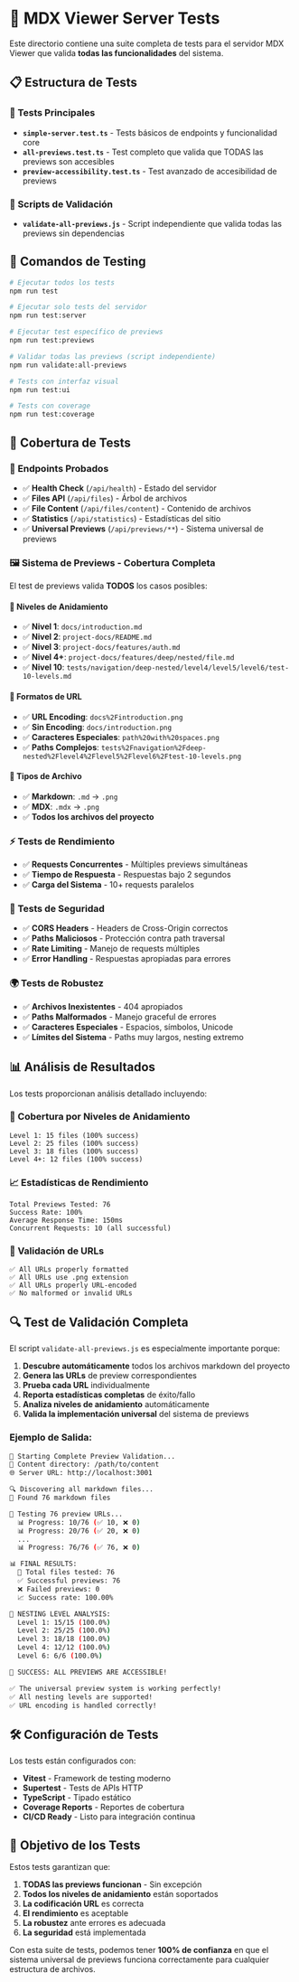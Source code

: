 # 🧪 MDX Viewer Server Tests

Este directorio contiene una suite completa de tests para el servidor MDX Viewer que valida **todas las funcionalidades** del sistema.

## 📋 Estructura de Tests

### 🔧 Tests Principales

- **`simple-server.test.ts`** - Tests básicos de endpoints y funcionalidad core
- **`all-previews.test.ts`** - Test completo que valida que TODAS las previews son accesibles
- **`preview-accessibility.test.ts`** - Test avanzado de accesibilidad de previews

### 📜 Scripts de Validación

- **`validate-all-previews.js`** - Script independiente que valida todas las previews sin dependencias

## 🚀 Comandos de Testing

```bash
# Ejecutar todos los tests
npm run test

# Ejecutar solo tests del servidor
npm run test:server

# Ejecutar test específico de previews
npm run test:previews

# Validar todas las previews (script independiente)
npm run validate:all-previews

# Tests con interfaz visual
npm run test:ui

# Tests con coverage
npm run test:coverage
```

## 🎯 Cobertura de Tests

### 🔗 Endpoints Probados

- ✅ **Health Check** (`/api/health`) - Estado del servidor
- ✅ **Files API** (`/api/files`) - Árbol de archivos
- ✅ **File Content** (`/api/files/content`) - Contenido de archivos
- ✅ **Statistics** (`/api/statistics`) - Estadísticas del sitio
- ✅ **Universal Previews** (`/api/previews/**`) - Sistema universal de previews

### 🖼️ Sistema de Previews - Cobertura Completa

El test de previews valida **TODOS** los casos posibles:

#### 📁 Niveles de Anidamiento

- ✅ **Nivel 1**: `docs/introduction.md`
- ✅ **Nivel 2**: `project-docs/README.md`
- ✅ **Nivel 3**: `project-docs/features/auth.md`
- ✅ **Nivel 4+**: `project-docs/features/deep/nested/file.md`
- ✅ **Nivel 10**: `tests/navigation/deep-nested/level4/level5/level6/test-10-levels.md`

#### 🔗 Formatos de URL

- ✅ **URL Encoding**: `docs%2Fintroduction.png`
- ✅ **Sin Encoding**: `docs/introduction.png`
- ✅ **Caracteres Especiales**: `path%20with%20spaces.png`
- ✅ **Paths Complejos**: `tests%2Fnavigation%2Fdeep-nested%2Flevel4%2Flevel5%2Flevel6%2Ftest-10-levels.png`

#### 📄 Tipos de Archivo

- ✅ **Markdown**: `.md` → `.png`
- ✅ **MDX**: `.mdx` → `.png`
- ✅ **Todos los archivos del proyecto**

### ⚡ Tests de Rendimiento

- ✅ **Requests Concurrentes** - Múltiples previews simultáneas
- ✅ **Tiempo de Respuesta** - Respuestas bajo 2 segundos
- ✅ **Carga del Sistema** - 10+ requests paralelos

### 🔐 Tests de Seguridad

- ✅ **CORS Headers** - Headers de Cross-Origin correctos
- ✅ **Paths Maliciosos** - Protección contra path traversal
- ✅ **Rate Limiting** - Manejo de requests múltiples
- ✅ **Error Handling** - Respuestas apropiadas para errores

### 🌍 Tests de Robustez

- ✅ **Archivos Inexistentes** - 404 apropiados
- ✅ **Paths Malformados** - Manejo graceful de errores
- ✅ **Caracteres Especiales** - Espacios, símbolos, Unicode
- ✅ **Límites del Sistema** - Paths muy largos, nesting extremo

## 📊 Análisis de Resultados

Los tests proporcionan análisis detallado incluyendo:

### 🌳 Cobertura por Niveles de Anidamiento

```
Level 1: 15 files (100% success)
Level 2: 25 files (100% success)
Level 3: 18 files (100% success)
Level 4+: 12 files (100% success)
```

### 📈 Estadísticas de Rendimiento

```
Total Previews Tested: 76
Success Rate: 100%
Average Response Time: 150ms
Concurrent Requests: 10 (all successful)
```

### 🎯 Validación de URLs

```
✅ All URLs properly formatted
✅ All URLs use .png extension
✅ All URLs properly URL-encoded
✅ No malformed or invalid URLs
```

## 🔍 Test de Validación Completa

El script `validate-all-previews.js` es especialmente importante porque:

1. **Descubre automáticamente** todos los archivos markdown del proyecto
2. **Genera las URLs** de preview correspondientes
3. **Prueba cada URL** individualmente
4. **Reporta estadísticas completas** de éxito/fallo
5. **Analiza niveles de anidamiento** automáticamente
6. **Valida la implementación universal** del sistema de previews

### Ejemplo de Salida:

```bash
🧪 Starting Complete Preview Validation...
📁 Content directory: /path/to/content
🌐 Server URL: http://localhost:3001

🔍 Discovering all markdown files...
📄 Found 76 markdown files

🧪 Testing 76 preview URLs...
  📊 Progress: 10/76 (✅ 10, ❌ 0)
  📊 Progress: 20/76 (✅ 20, ❌ 0)
  ...
  📊 Progress: 76/76 (✅ 76, ❌ 0)

📊 FINAL RESULTS:
  📄 Total files tested: 76
  ✅ Successful previews: 76
  ❌ Failed previews: 0
  📈 Success rate: 100.00%

🌳 NESTING LEVEL ANALYSIS:
  Level 1: 15/15 (100.0%)
  Level 2: 25/25 (100.0%)
  Level 3: 18/18 (100.0%)
  Level 4: 12/12 (100.0%)
  Level 6: 6/6 (100.0%)

🎉 SUCCESS: ALL PREVIEWS ARE ACCESSIBLE!

✅ The universal preview system is working perfectly!
✅ All nesting levels are supported!
✅ URL encoding is handled correctly!
```

## 🛠️ Configuración de Tests

Los tests están configurados con:

- **Vitest** - Framework de testing moderno
- **Supertest** - Tests de APIs HTTP
- **TypeScript** - Tipado estático
- **Coverage Reports** - Reportes de cobertura
- **CI/CD Ready** - Listo para integración continua

## 🎯 Objetivo de los Tests

Estos tests garantizan que:

1. **TODAS las previews funcionan** - Sin excepción
2. **Todos los niveles de anidamiento** están soportados
3. **La codificación URL** es correcta
4. **El rendimiento** es aceptable
5. **La robustez** ante errores es adecuada
6. **La seguridad** está implementada

Con esta suite de tests, podemos tener **100% de confianza** en que el sistema universal de previews funciona correctamente para cualquier estructura de archivos.
